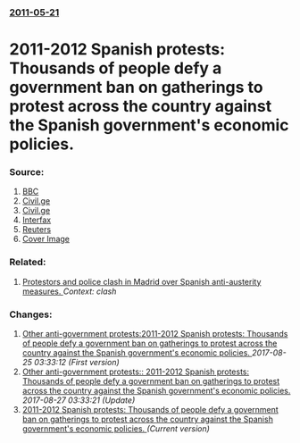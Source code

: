 ### [2011-05-21](/news/2011/05/21/index.md)

# 2011-2012 Spanish protests: Thousands of people defy a government ban on gatherings to protest across the country against the Spanish government's economic policies. 




### Source:

1. [BBC](http://www.bbc.co.uk/news/world-europe-13481592)
2. [Civil.ge](http://www.civil.ge/eng/article.php?id=23478)
3. [Civil.ge](http://www.civil.ge/eng/article.php?id=23479)
4. [Interfax](http://www.interfax.ru/news.asp?id=190905)
5. [Reuters](http://af.reuters.com/article/worldNews/idAFTRE74K1Z620110521?pageNumber=1&virtualBrandChannel=0)
5. [Cover Image](http://ichef.bbci.co.uk/news/1024/media/images/52882000/jpg/_52882449_012031649-1.jpg)

### Related:

1. [Protestors and police clash in Madrid over Spanish anti-austerity measures. ](/news/2012/09/25/protestors-and-police-clash-in-madrid-over-spanish-anti-austerity-measures.md) _Context: clash_

### Changes:

1. [Other anti-government protests:2011-2012 Spanish protests: Thousands of people defy a government ban on gatherings to protest across the country against the Spanish government's economic policies. ](/news/2011/05/21/other-anti-government-protests-p2011a2012-spanish-protests-thousands-of-people-defy-a-government-ban-on-gatherings-to-protest-across-the.md) _2017-08-25 03:33:12 (First version)_
2. [Other anti-government protests:: 2011-2012 Spanish protests: Thousands of people defy a government ban on gatherings to protest across the country against the Spanish government's economic policies. ](/news/2011/05/21/other-anti-government-protests-2011-2012-spanish-protests-thousands-of-people-defy-a-government-ban-on-gatherings-to-protest-across-the.md) _2017-08-27 03:33:21 (Update)_
2. [2011-2012 Spanish protests: Thousands of people defy a government ban on gatherings to protest across the country against the Spanish government's economic policies. ](/news/2011/05/21/2011a2012-spanish-protests-thousands-of-people-defy-a-government-ban-on-gatherings-to-protest-across-the-country-against-the-spanish-gove.md) _(Current version)_
